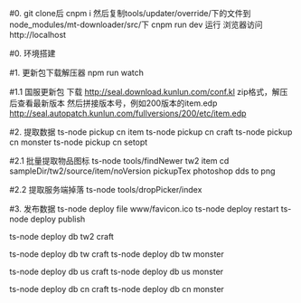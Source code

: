 #0. git clone后
cnpm i
然后复制tools/updater/override/下的文件到node_modules/mt-downloader/src/下
cnpm run dev 运行
浏览器访问 http://localhost 

#0. 环境搭建


#1. 更新包下载解压器
npm run watch

#1.1 国服更新包
下载 http://seal.download.kunlun.com/conf.kl  zip格式，解压后查看最新版本
然后拼接版本号，例如200版本的item.edp  http://seal.autopatch.kunlun.com/fullversions/200/etc/item.edp

#2. 提取数据
ts-node pickup cn item
ts-node pickup cn craft
ts-node pickup cn monster
ts-node pickup cn setopt

#2.1 批量提取物品图标
ts-node tools/findNewer tw2 item
cd sampleDir/tw2/source/item/noVersion
pickupTex
photoshop dds to png

#2.2 提取服务端掉落
ts-node tools/dropPicker/index

#3. 发布数据
ts-node deploy file www/favicon.ico
ts-node deploy restart
ts-node deploy publish

ts-node deploy db tw2 craft

ts-node deploy db tw craft
ts-node deploy db tw monster

ts-node deploy db us craft
ts-node deploy db us monster

ts-node deploy db cn craft
ts-node deploy db cn monster